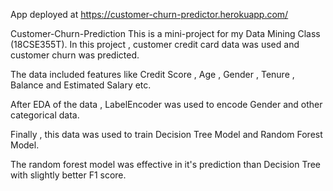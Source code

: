 App deployed at https://customer-churn-predictor.herokuapp.com/

Customer-Churn-Prediction
This is a mini-project for my Data Mining Class (18CSE355T). In this project , customer credit card data was used and customer churn was predicted.

The data included features like Credit Score , Age , Gender , Tenure , Balance and Estimated Salary etc.

After EDA of the data , LabelEncoder was used to encode Gender and other categorical data.

Finally , this data was used to train Decision Tree Model and Random Forest Model.

The random forest model was effective in it's prediction than Decision Tree with slightly better F1 score.

